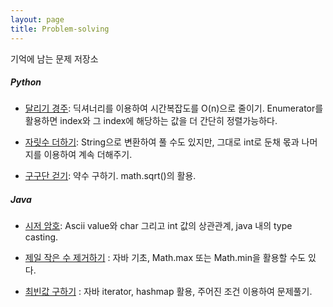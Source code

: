 ```yaml
---
layout: page
title: Problem-solving
---
```


기억에 남는 문제 저장소

##### Python
- [달리기 경주](https://dangalee.github.io/2023-05-09-runner-problem/): 딕셔너리를 이용하여 시간복잡도를 O(n)으로 줄이기. Enumerator를 활용하면 index와 그 index에 해당하는 값을 더 간단히 정렬가능하다.

- [자릿수 더하기](https://dangalee.github.io/2023-05-15-sum-digit/): String으로 변환하여 풀 수도 있지만, 그대로 int로 둔채 몫과 나머지를 이용하여 계속 더해주기.

- [구구단 걷기](https://dangalee.github.io/2023-05-18-gugudan-walking/): 약수 구하기. math.sqrt()의 활용.

##### Java
- [시저 암호](https://dangalee.github.io/2023-05-29-ascii-java/): Ascii value와 char 그리고 int 값의 상관관계, java 내의 type casting.

- [제일 작은 수 제거하기](https://dangalee.github.io/2023-05-29-remove-min/) : 자바 기초, Math.max 또는 Math.min을 활용할 수도 있다.

- [최빈값 구하기](https://dangalee.github.io/2023-07-05-most-frequent-value/) : 자바 iterator, hashmap 활용, 주어진 조건 이용하여 문제풀기.